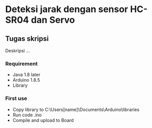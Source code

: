 # Deteksi jarak dengan sensor HC-SR04 dan Servo

## Tugas skripsi
  Deskripsi ...
  
### Requirement
  - Java 1.8 later
  - Arduino 1.8.5
  - Library 

### First use
  - Copy library to C:\Users\[name]\Documents\Arduino\libraries
  - Run code .ino
  - Compile and upload to Board
